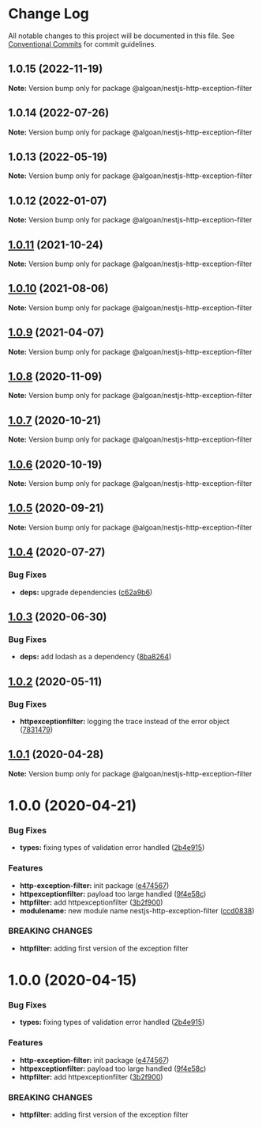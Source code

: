 # Change Log

All notable changes to this project will be documented in this file.
See [Conventional Commits](https://conventionalcommits.org) for commit guidelines.

## 1.0.15 (2022-11-19)

**Note:** Version bump only for package @algoan/nestjs-http-exception-filter





## 1.0.14 (2022-07-26)

**Note:** Version bump only for package @algoan/nestjs-http-exception-filter





## 1.0.13 (2022-05-19)

**Note:** Version bump only for package @algoan/nestjs-http-exception-filter





## 1.0.12 (2022-01-07)

**Note:** Version bump only for package @algoan/nestjs-http-exception-filter





## [1.0.11](https://github.com/algoan/nestjs-components/compare/@algoan/nestjs-http-exception-filter@1.0.10...@algoan/nestjs-http-exception-filter@1.0.11) (2021-10-24)

**Note:** Version bump only for package @algoan/nestjs-http-exception-filter





## [1.0.10](https://github.com/algoan/nestjs-components/compare/@algoan/nestjs-http-exception-filter@1.0.9...@algoan/nestjs-http-exception-filter@1.0.10) (2021-08-06)

**Note:** Version bump only for package @algoan/nestjs-http-exception-filter





## [1.0.9](https://github.com/algoan/nestjs-components/compare/@algoan/nestjs-http-exception-filter@1.0.8...@algoan/nestjs-http-exception-filter@1.0.9) (2021-04-07)

**Note:** Version bump only for package @algoan/nestjs-http-exception-filter





## [1.0.8](https://github.com/algoan/nestjs-components/compare/@algoan/nestjs-http-exception-filter@1.0.7...@algoan/nestjs-http-exception-filter@1.0.8) (2020-11-09)

**Note:** Version bump only for package @algoan/nestjs-http-exception-filter





## [1.0.7](https://github.com/algoan/nestjs-components/compare/@algoan/nestjs-http-exception-filter@1.0.6...@algoan/nestjs-http-exception-filter@1.0.7) (2020-10-21)

**Note:** Version bump only for package @algoan/nestjs-http-exception-filter





## [1.0.6](https://github.com/algoan/nestjs-components/compare/@algoan/nestjs-http-exception-filter@1.0.5...@algoan/nestjs-http-exception-filter@1.0.6) (2020-10-19)

**Note:** Version bump only for package @algoan/nestjs-http-exception-filter





## [1.0.5](https://github.com/algoan/nestjs-components/compare/@algoan/nestjs-http-exception-filter@1.0.4...@algoan/nestjs-http-exception-filter@1.0.5) (2020-09-21)

**Note:** Version bump only for package @algoan/nestjs-http-exception-filter





## [1.0.4](https://github.com/algoan/nestjs-components/compare/@algoan/nestjs-http-exception-filter@1.0.3...@algoan/nestjs-http-exception-filter@1.0.4) (2020-07-27)


### Bug Fixes

* **deps:** upgrade dependencies ([c62a9b6](https://github.com/algoan/nestjs-components/commit/c62a9b6f9cf84ffe1794c3f9cd60cd98cb68e044))





## [1.0.3](https://github.com/algoan/nestjs-components/compare/@algoan/nestjs-http-exception-filter@1.0.2...@algoan/nestjs-http-exception-filter@1.0.3) (2020-06-30)


### Bug Fixes

* **deps:** add lodash as a dependency ([8ba8264](https://github.com/algoan/nestjs-components/commit/8ba826467b8ff6ddaf36003ae1199c635dbdf724))





## [1.0.2](https://github.com/algoan/nestjs-components/compare/@algoan/nestjs-http-exception-filter@1.0.1...@algoan/nestjs-http-exception-filter@1.0.2) (2020-05-11)


### Bug Fixes

* **httpexceptionfilter:** logging the trace instead of the error object ([7831479](https://github.com/algoan/nestjs-components/commit/7831479c012c06bcb2fc53f2b1c4a72c97835d77))





## [1.0.1](https://github.com/algoan/nestjs-components/compare/@algoan/nestjs-http-exception-filter@1.0.0...@algoan/nestjs-http-exception-filter@1.0.1) (2020-04-28)

**Note:** Version bump only for package @algoan/nestjs-http-exception-filter





# 1.0.0 (2020-04-21)


### Bug Fixes

* **types:** fixing types of validation error handled ([2b4e915](https://github.com/algoan/nestjs-components/commit/2b4e91542c1e4d232af5864f80ed253730e2b5ad))


### Features

* **http-exception-filter:** init package ([e474567](https://github.com/algoan/nestjs-components/commit/e4745671c3450134ae83f2b9412551e1dc1a30d8))
* **httpexceptionfilter:** payload too large handled ([9f4e58c](https://github.com/algoan/nestjs-components/commit/9f4e58cce0422931936f3883de113607d0fe2869))
* **httpfilter:** add httpexceptionfilter ([3b2f900](https://github.com/algoan/nestjs-components/commit/3b2f900ee7e4674a5790013be161818bdf63d968))
* **modulename:** new module name nestjs-http-exception-filter ([ccd0838](https://github.com/algoan/nestjs-components/commit/ccd0838e112b6edcfeb7d21a9458915ef2633e14))


### BREAKING CHANGES

* **httpfilter:** adding first version of the exception filter





# 1.0.0 (2020-04-15)


### Bug Fixes

* **types:** fixing types of validation error handled ([2b4e915](https://github.com/algoan/nestjs-components/commit/2b4e91542c1e4d232af5864f80ed253730e2b5ad))


### Features

* **http-exception-filter:** init package ([e474567](https://github.com/algoan/nestjs-components/commit/e4745671c3450134ae83f2b9412551e1dc1a30d8))
* **httpexceptionfilter:** payload too large handled ([9f4e58c](https://github.com/algoan/nestjs-components/commit/9f4e58cce0422931936f3883de113607d0fe2869))
* **httpfilter:** add httpexceptionfilter ([3b2f900](https://github.com/algoan/nestjs-components/commit/3b2f900ee7e4674a5790013be161818bdf63d968))


### BREAKING CHANGES

* **httpfilter:** adding first version of the exception filter
